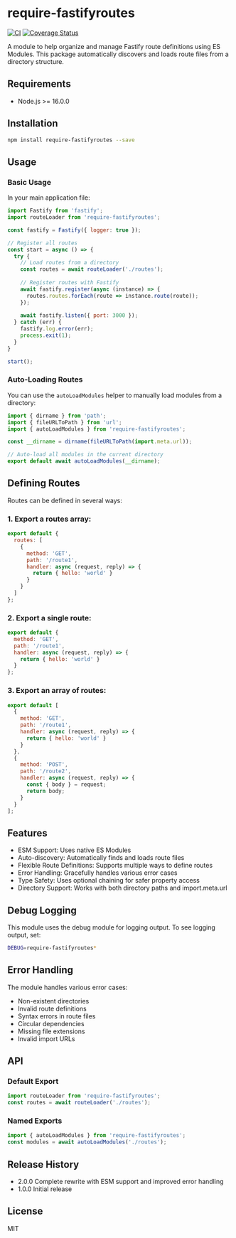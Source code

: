 # require-fastifyroutes

[![CI](https://github.com/brianoneil/require-fastifyroutes/actions/workflows/ci.yml/badge.svg)](https://github.com/brianoneil/require-fastifyroutes/actions/workflows/ci.yml)
[![Coverage Status](https://coveralls.io/repos/github/brianoneil/require-fastifyroutes/badge.svg?branch=main)](https://coveralls.io/github/brianoneil/require-fastifyroutes?branch=main)

A module to help organize and manage Fastify route definitions using ES Modules. This package automatically discovers and loads route files from a directory structure.

## Requirements

- Node.js >= 16.0.0

## Installation

```bash
npm install require-fastifyroutes --save
```

## Usage

### Basic Usage

In your main application file:

```javascript
import Fastify from 'fastify';
import routeLoader from 'require-fastifyroutes';

const fastify = Fastify({ logger: true });

// Register all routes
const start = async () => {
  try {
    // Load routes from a directory
    const routes = await routeLoader('./routes');
    
    // Register routes with Fastify
    await fastify.register(async (instance) => {
      routes.routes.forEach(route => instance.route(route));
    });
    
    await fastify.listen({ port: 3000 });
  } catch (err) {
    fastify.log.error(err);
    process.exit(1);
  }
}

start();
```

### Auto-Loading Routes

You can use the `autoLoadModules` helper to manually load modules from a directory:

```javascript
import { dirname } from 'path';
import { fileURLToPath } from 'url';
import { autoLoadModules } from 'require-fastifyroutes';

const __dirname = dirname(fileURLToPath(import.meta.url));

// Auto-load all modules in the current directory
export default await autoLoadModules(__dirname);
```

## Defining Routes

Routes can be defined in several ways:

### 1. Export a routes array:

```javascript
export default {
  routes: [
    {
      method: 'GET',
      path: '/route1',
      handler: async (request, reply) => {
        return { hello: 'world' }
      }
    }
  ]
};
```

### 2. Export a single route:

```javascript
export default {
  method: 'GET',
  path: '/route1',
  handler: async (request, reply) => {
    return { hello: 'world' }
  }
};
```

### 3. Export an array of routes:

```javascript
export default [
  {
    method: 'GET',
    path: '/route1',
    handler: async (request, reply) => {
      return { hello: 'world' }
    }
  },
  {
    method: 'POST',
    path: '/route2',
    handler: async (request, reply) => {
      const { body } = request;
      return body;
    }
  }
];
```

## Features

- ESM Support: Uses native ES Modules
- Auto-discovery: Automatically finds and loads route files
- Flexible Route Definitions: Supports multiple ways to define routes
- Error Handling: Gracefully handles various error cases
- Type Safety: Uses optional chaining for safer property access
- Directory Support: Works with both directory paths and import.meta.url

## Debug Logging

This module uses the debug module for logging output. To see logging output, set:
```bash
DEBUG=require-fastifyroutes*
```

## Error Handling

The module handles various error cases:
- Non-existent directories
- Invalid route definitions
- Syntax errors in route files
- Circular dependencies
- Missing file extensions
- Invalid import URLs

## API

### Default Export
```javascript
import routeLoader from 'require-fastifyroutes';
const routes = await routeLoader('./routes');
```

### Named Exports
```javascript
import { autoLoadModules } from 'require-fastifyroutes';
const modules = await autoLoadModules('./routes');
```

## Release History

* 2.0.0 Complete rewrite with ESM support and improved error handling
* 1.0.0 Initial release

## License

MIT
